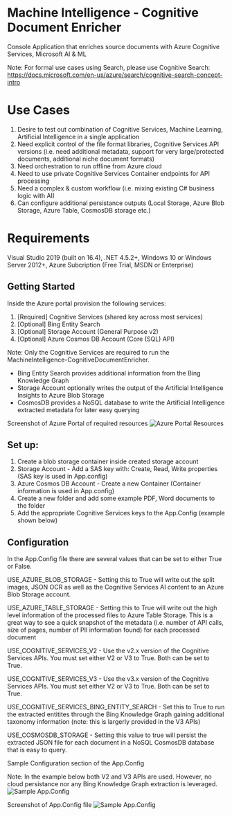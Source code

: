 # Machine Intelligence - Cognitive Document Enricher
Console Application that enriches source documents with Azure Cognitive Services, Microsoft AI &amp; ML

Note: For formal use cases using Search, please use Cognitive Search:
https://docs.microsoft.com/en-us/azure/search/cognitive-search-concept-intro

# Use Cases
1) Desire to test out combination of Cognitive Services, Machine Learning, Artificial Intelligence in a single application
2) Need explicit control of the file format libraries, Cognitive Services API versions (i.e. need additional metadata, support for very large/protected documents, additional niche document formats)
3) Need orchestration to run offline from Azure cloud
4) Need to use private Cognitive Services Container endpoints for API processing
5) Need a complex & custom workflow (i.e. mixing existing C# business logic with AI)
6) Can configure additional persistance outputs (Local Storage, Azure Blob Storage, Azure Table, CosmosDB storage etc.)

# Requirements
Visual Studio 2019 (built on 16.4), .NET 4.5.2+, Windows 10 or Windows Server 2012+, Azure Subcription (Free Trial, MSDN or Enterprise)

## Getting Started

Inside the Azure portal provision the following services:
1) [Required] Cognitive Services (shared key across most services)
2) [Optional] Bing Entity Search
3) [Optional] Storage Account (General Purpose v2)
4) [Optional] Azure Cosmos DB Account (Core (SQL) API)

Note: Only the Cognitive Services are required to run the MachineIntelligence-CognitiveDocumentEnricher.
- Bing Entity Search provides additional information from the Bing Knowledge Graph
- Storage Account optionally writes the output of the Artificial Intelligence Insights to Azure Blob Storage
- CosmosDB provides a NoSQL database to write the Artificial Intelligence extracted metadata for later easy querying


Screenshot of Azure Portal of required resources
![Azure Portal Resources](https://github.com/bartczernicki/MachineIntelligence-CognitiveDocumentEnricher/blob/master/Images/AzurePortal-ResourcesforEnrichmentv2.png)

## Set up:
1) Create a blob storage container inside created storage account
2) Storage Account - Add a SAS key with: Create, Read, Write properties (SAS key is used in App.config)
3) Azure Cosmos DB Account - Create a new Container (Container information is used in App.config)
4) Create a new folder and add some example PDF, Word documents to the folder
5) Add the appropriate Cognitive Services keys to the App.Config (example shown below)

## Configuration

In the App.Config file there are several values that can be set to either True or False.

USE_AZURE_BLOB_STORAGE - Setting this to True will write out the split images, JSON OCR as well as the Cognitive Services AI content to an Azure Blob Storage account.

USE_AZURE_TABLE_STORAGE - Setting this to True will write out the high level information of the processed files to Azure Table Storage.  This is a great way to see a quick snapshot of the metadata (i.e. number of API calls, size of pages, number of PII information found) for each processed document

USE_COGNITIVE_SERVICES_V2 - Use the v2.x version of the Cognitive Services APIs.  You must set either V2 or V3 to True.  Both can be set to True.

USE_COGNITIVE_SERVICES_V3 - Use the v3.x version of the Cognitive Services APIs.  You must set either V2 or V3 to True.  Both can be set to True.

USE_COGNITIVE_SERVICES_BING_ENTITY_SEARCH - Set this to True to run the extracted entitites through the Bing Knowledge Graph gaining additional taxonomy information (note: this is largerly provided in the V3 APIs)

USE_COSMOSDB_STORAGE - Setting this value to true will persist the extracted JSON file for each document in a NoSQL CosmosDB database that is easy to query.

Sample Configuration section of the App.Config

Note: In the example below both V2 and V3 APIs are used.  However, no cloud persistance nor any Bing Knowledge Graph extraction is leveraged.
![Sample App.Config](https://github.com/bartczernicki/MachineIntelligence-CognitiveDocumentEnricher/blob/master/Images/AppConfigConfiguration.png)



Screenshot of App.Config file
![Sample App.Config](https://github.com/bartczernicki/MachineIntelligence-CognitiveDocumentEnricher/blob/master/Images/SampleAppConfigv2.png)
